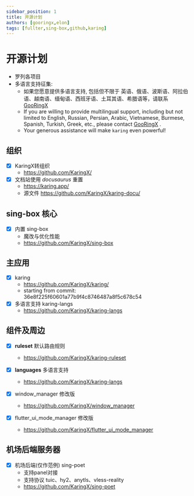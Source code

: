 ```yaml
---
sidebar_position: 1
title: 开源计划
authors: [gooringx,elon]
tags: [fullter,sing-box,github,karing]
---
```


# 开源计划
- 罗列各项目
- 多语言支持征集:
  - 如果您愿意提供多语言支持, 包括但不限于 英语、俄语、波斯语、阿拉伯语、越南语、缅甸语、西班牙语、土耳其语、希腊语等，请联系 [GooRingX](https://t.me/ovowe)
  - If you are willing to provide multilingual support, including but not limited to English, Russian, Persian, Arabic, Vietnamese, Burmese, Spanish, Turkish, Greek, etc., please contact [GooRingX](https://t.me/ovowe) .
  - Your generous assistance will make `karing` even powerful!


## 组织
- [x] KaringX转组织
  - https://github.com/KaringX/
- [x] 文档站使用 *docusaurus* 重置
  - https://karing.app/
  - 源文件 https://github.com/KaringX/karing-docu/


## sing-box 核心
- [x] 内置 sing-box
  - 魔改与优化性能
  - https://github.com/KaringX/sing-box


## 主应用
- [x] karing
  - https://github.com/KaringX/karing/
  - starting from commit: 36e8f225f60601a77b9f4c8746487a8f5c678c54
- [x] 多语言支持 karing-langs
  - https://github.com/KaringX/karing-langs


## 组件及周边

- [x] **ruleset** 默认路由规则
  - https://github.com/KaringX/karing-ruleset

- [x] **languages** 多语言支持
  - https://github.com/KaringX/karing-langs

- [x] window_manager 修改版
  - https://github.com/KaringX/window_manager

- [x] flutter_ui_mode_manager 修改版
  - https://github.com/KaringX/flutter_ui_mode_manager

## 机场后端服务器
- [x] 机场后端(仅作范例) sing-poet
  - 支持panel对接
  - 支持协议 tuic、hy2、anytls、vless-reality
  - https://github.com/KaringX/sing-poet



